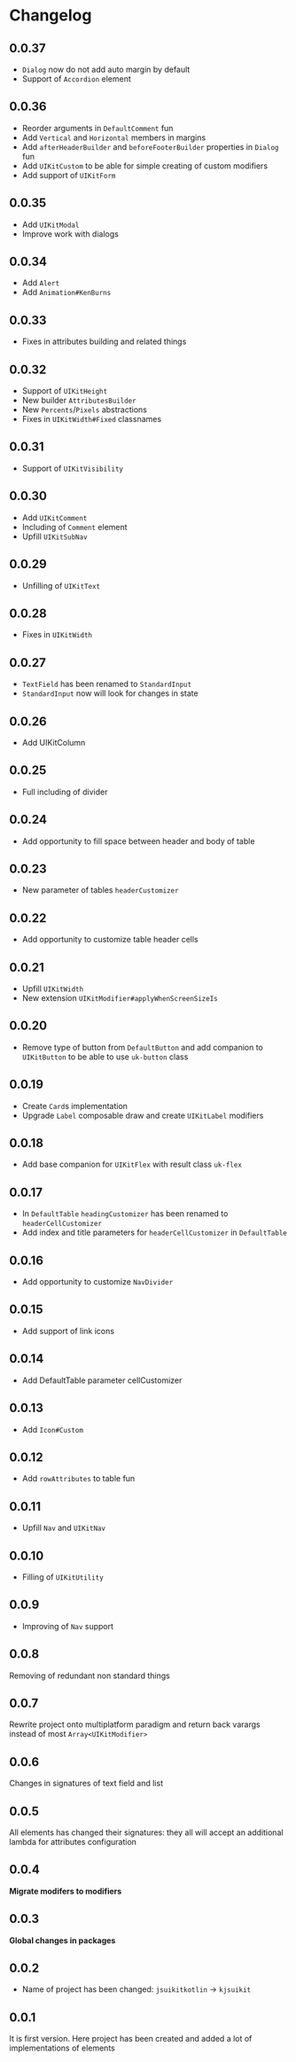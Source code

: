 # Changelog

## 0.0.37

* `Dialog` now do not add auto margin by default
* Support of `Accordion` element

## 0.0.36

* Reorder arguments in `DefaultComment` fun
* Add `Vertical` and `Horizontal` members in margins
* Add `afterHeaderBuilder` and `beforeFooterBuilder` properties in `Dialog` fun
* Add `UIKitCustom` to be able for simple creating of custom modifiers
* Add support of `UIKitForm`

## 0.0.35

* Add `UIKitModal`
* Improve work with dialogs

## 0.0.34

* Add `Alert`
* Add `Animation#KenBurns`

## 0.0.33

* Fixes in attributes building and related things

## 0.0.32

* Support of `UIKitHeight`
* New builder `AttributesBuilder`
* New `Percents`/`Pixels` abstractions
* Fixes in `UIKitWidth#Fixed` classnames

## 0.0.31

* Support of `UIKitVisibility`

## 0.0.30

* Add `UIKitComment`
* Including of `Comment` element
* Upfill `UIKitSubNav`

## 0.0.29

* Unfilling of `UIKitText`

## 0.0.28

* Fixes in `UIKitWidth`

## 0.0.27

* `TextField` has been renamed to `StandardInput`
* `StandardInput` now will look for changes in state

## 0.0.26

* Add UIKitColumn

## 0.0.25

* Full including of divider

## 0.0.24

* Add opportunity to fill space between header and body of table

## 0.0.23

* New parameter of tables `headerCustomizer`

## 0.0.22

* Add opportunity to customize table header cells

## 0.0.21

* Upfill `UIKitWidth`
* New extension `UIKitModifier#applyWhenScreenSizeIs`

## 0.0.20

* Remove type of button from `DefaultButton` and add companion to `UIKitButton` to be able to use `uk-button` class

## 0.0.19

* Create `Card`s implementation
* Upgrade `Label` composable draw and create `UIKitLabel` modifiers

## 0.0.18

* Add base companion for `UIKitFlex` with result class `uk-flex`

## 0.0.17

* In `DefaultTable` `headingCustomizer` has been renamed to `headerCellCustomizer`
* Add index and title parameters for `headerCellCustomizer` in `DefaultTable`

## 0.0.16

* Add opportunity to customize `NavDivider`

## 0.0.15

* Add support of link icons

## 0.0.14

* Add DefaultTable parameter cellCustomizer

## 0.0.13

* Add `Icon#Custom`

## 0.0.12

* Add `rowAttributes` to table fun

## 0.0.11

* Upfill `Nav` and `UIKitNav`

## 0.0.10

* Filling of `UIKitUtility`

## 0.0.9

* Improving of `Nav` support

## 0.0.8

Removing of redundant non standard things

## 0.0.7

Rewrite project onto multiplatform paradigm and return back varargs instead of most `Array<UIKitModifier>`

## 0.0.6

Changes in signatures of text field and list

## 0.0.5

All elements has changed their signatures: they all will accept an additional lambda for attributes configuration

## 0.0.4

__Migrate modifers to modifiers__

## 0.0.3

__Global changes in packages__

## 0.0.2

* Name of project has been changed: `jsuikitkotlin` -> `kjsuikit`

## 0.0.1

It is first version. Here project has been created and added a lot of implementations of elements
